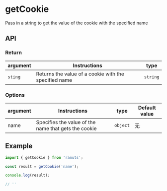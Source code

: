 # getCookie

Pass in a string to get the value of the cookie with the specified name

## API

### Return

| argument | Instructions                                          | type     |
| -------- | ----------------------------------------------------- | -------- |
| `sting`  | Returns the value of a cookie with the specified name | `string` |

### Options

| argument | Instructions                                         | type     | Default value |
| -------- | ---------------------------------------------------- | -------- | ------------- |
| name     | Specifies the value of the name that gets the cookie | `object` | 无            |

## Example

```js
import { getCookie } from 'ranuts';

const result = getCookie('name');

console.log(result);

// ''
```
